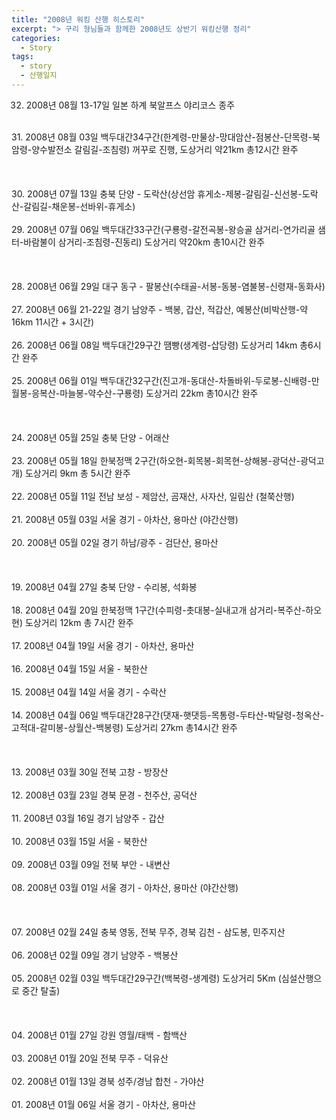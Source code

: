 ```yaml
---
title: "2008년 워킹 산행 히스토리"
excerpt: "> 구리 형님들과 함께한 2008년도 상반기 워킹산행 정리"
categories:
  - Story
tags:
  - story
  - 산행일지
---
```


32. 2008년 08월 13-17일 일본 하계 북알프스 야리코스 종주 <br>
 <br>
31. 2008년 08월 03일 백두대간34구간(한계령-만물상-망대암산-점봉산-단목령-북암령-양수발전소 갈림길-조침령) 꺼꾸로 진행, 도상거리 약21km 총12시간  완주 <br>
 <br>
 <br>
 <br>
30. 2008년 07월 13일 충북 단양 - 도락산(상선암 휴게소-제봉-갈림길-신선봉-도락산-갈림길-채운봉-선바위-휴게소) <br>
 <br>
29. 2008년 07월 06일 백두대간33구간(구룡령-갈전곡봉-왕승골 삼거리-연가리골 샘터-바람불이 삼거리-조침령-진동리) 도상거리 약20km 총10시간  완주 <br>
 <br>
 <br>
 <br>
28. 2008년 06월 29일 대구 동구 - 팔봉산(수태골-서봉-동봉-염불봉-신령재-동화사) <br>
 <br>
27. 2008년 06월 21-22일 경기 남양주 - 백봉, 갑산, 적갑산, 예봉산(비박산행-약16km 11시간 + 3시간) <br>
 <br>
26. 2008년 06월 08일 백두대간29구간 땜빵(생계령-삽당령) 도상거리 14km 총6시간  완주 <br>
 <br>
25. 2008년 06월 01일 백두대간32구간(진고개-동대산-차돌바위-두로봉-신배령-만월봉-응복산-마늘봉-약수산-구룡령) 도상거리 22km 총10시간  완주 <br>
 <br>
 <br>
 <br>
24. 2008년 05월 25일 충북 단양 - 어래산 <br>
 <br>
23. 2008년 05월 18일 한북정맥 2구간(하오현-회목봉-회목현-상해봉-광덕산-광덕고개) 도상거리 9km 총 5시간 완주 <br>
 <br>
22. 2008년 05월 11일 전남 보성 - 제암산, 곰재산, 사자산, 일림산 (철쭉산행) <br>
 <br>
21. 2008년 05월 03일 서울 경기 - 아차산, 용마산 (야간산행) <br>
 <br>
20. 2008년 05월 02일 경기 하남/광주 - 검단산, 용마산 <br>
 <br>
 <br>
 <br>
19. 2008년 04월 27일 충북 단양 - 수리봉, 석화봉 <br>
 <br>
18. 2008년 04월 20일 한북정맥 1구간(수피령-촛대봉-실내고개 삼거리-복주산-하오현) 도상거리 12km 총 7시간 완주 <br>
 <br>
17. 2008년 04월 19일 서울 경기 - 아차산, 용마산 <br>
 <br>
16. 2008년 04월 15일 서울 - 북한산 <br>
 <br>
15. 2008년 04월 14일 서울 경기 - 수락산 <br>
 <br>
14. 2008년 04월 06일 백두대간28구간(댓재-햇댓등-목통령-두타산-박달령-청옥산-고적대-갈미봉-상월산-백봉령) 도상거리 27km 총14시간  완주 <br>
 <br>
 <br>
 <br>
13. 2008년 03월 30일 전북 고창 - 방장산 <br>
 <br>
12. 2008년 03월 23일 경북 문경 - 천주산, 공덕산 <br>
 <br>
11. 2008년 03월 16일 경기 남양주 - 갑산 <br>
 <br>
10. 2008년 03월 15일 서울 - 북한산 <br>
 <br>
09. 2008년 03월 09일 전북 부안 - 내변산 <br>
 <br>
08. 2008년 03월 01일 서울 경기 - 아차산, 용마산 (야간산행) <br>
 <br>
 <br>
 <br>
07. 2008년 02월 24일 충북 영동,  전북 무주,  경북 김천 - 삼도봉, 민주지산 <br>
 <br>
06. 2008년 02월 09일 경기 남양주 - 백봉산 <br>
 <br>
05. 2008년 02월 03일 백두대간29구간(백복령-생계령) 도상거리 5Km (심설산행으로 중간 탈출) <br>
 <br>
 <br>
 <br>
04. 2008년 01월 27일 강원 영월/태백 - 함백산 <br>
 <br>
03. 2008년 01월 20일 전북 무주 - 덕유산 <br>
 <br>
02. 2008년 01월 13일 경북 성주/경남 합천 - 가야산 <br>
 <br>
01. 2008년 01월 06일 서울 경기 - 아차산, 용마산 <br>
